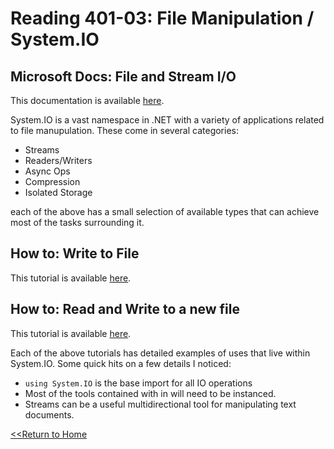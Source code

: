 # Reading 401-03: File Manipulation / System.IO

## Microsoft Docs: File and Stream I/O
This documentation is available [here](https://docs.microsoft.com/en-us/dotnet/standard/io/).

System.IO is a vast namespace in .NET with a variety of applications related to file manupulation. These come in several categories:

- Streams
- Readers/Writers
- Async Ops
- Compression
- Isolated Storage

each of the above has a small selection of available types that can achieve most of the tasks surrounding it. 

## How to: Write to File
This tutorial is available [here](https://docs.microsoft.com/en-us/dotnet/standard/io/how-to-write-text-to-a-file).

## How to: Read and Write to a new file
This tutorial is available [here](https://docs.microsoft.com/en-us/dotnet/standard/io/how-to-read-and-write-to-a-newly-created-data-file).

Each of the above tutorials has detailed examples of uses that live within System.IO. Some quick hits on a few details I noticed:

- `using System.IO` is the base import for all IO operations
- Most of the tools contained with in will need to be instanced. 
- Streams can be a useful multidirectional tool for manipulating text documents. 



[<<Return to Home](../README.md)